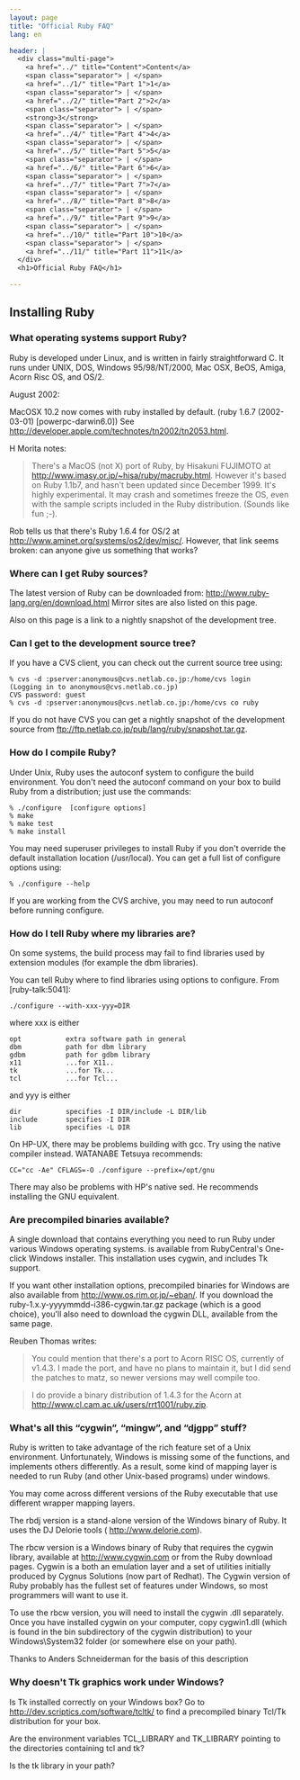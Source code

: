 ```yaml
---
layout: page
title: "Official Ruby FAQ"
lang: en

header: |
  <div class="multi-page">
    <a href="../" title="Content">Content</a>
    <span class="separator"> | </span>
    <a href="../1/" title="Part 1">1</a>
    <span class="separator"> | </span>
    <a href="../2/" title="Part 2">2</a>
    <span class="separator"> | </span>
    <strong>3</strong>
    <span class="separator"> | </span>
    <a href="../4/" title="Part 4">4</a>
    <span class="separator"> | </span>
    <a href="../5/" title="Part 5">5</a>
    <span class="separator"> | </span>
    <a href="../6/" title="Part 6">6</a>
    <span class="separator"> | </span>
    <a href="../7/" title="Part 7">7</a>
    <span class="separator"> | </span>
    <a href="../8/" title="Part 8">8</a>
    <span class="separator"> | </span>
    <a href="../9/" title="Part 9">9</a>
    <span class="separator"> | </span>
    <a href="../10/" title="Part 10">10</a>
    <span class="separator"> | </span>
    <a href="../11/" title="Part 11">11</a>
  </div>
  <h1>Official Ruby FAQ</h1>

---
```


## Installing Ruby

### What operating systems support Ruby?

Ruby is developed under Linux, and is written in fairly straightforward C.
It runs under UNIX, DOS, Windows 95/98/NT/2000, Mac OSX, BeOS, Amiga,
Acorn Risc OS, and OS/2.

August 2002:

MacOSX 10.2 now comes with ruby installed by default.
(ruby 1.6.7 (2002-03-01) [powerpc-darwin6.0])
See http://developer.apple.com/technotes/tn2002/tn2053.html.

H Morita notes:

> There's a MacOS (not X) port of Ruby, by Hisakuni FUJIMOTO at
> http://www.imasy.or.jp/~hisa/ruby/macruby.html. However it's based on
> Ruby 1.1b7, and hasn't been updated since December 1999. It's highly
> experimental. It may crash and sometimes freeze the OS, even with the
> sample scripts included in the Ruby distribution. (Sounds like fun ;-).

Rob tells us that there's Ruby 1.6.4 for OS/2 at
http://www.aminet.org/systems/os2/dev/misc/.
However, that link seems broken: can anyone give us something that works?

### Where can I get Ruby sources?

The latest version of Ruby can be downloaded from:
http://www.ruby-lang.org/en/download.html
Mirror sites are also listed on this page.

Also on this page is a link to a nightly snapshot of the development tree.

### Can I get to the development source tree?

If you have a CVS client, you can check out the current source tree using:

~~~
% cvs -d :pserver:anonymous@cvs.netlab.co.jp:/home/cvs login
(Logging in to anonymous@cvs.netlab.co.jp)
CVS password: guest
% cvs -d :pserver:anonymous@cvs.netlab.co.jp:/home/cvs co ruby
~~~

If you do not have CVS you can get a nightly snapshot of the development
source from ftp://ftp.netlab.co.jp/pub/lang/ruby/snapshot.tar.gz.

### How do I compile Ruby?

Under Unix, Ruby uses the autoconf system to configure the build environment.
You don't need the autoconf command on your box to build Ruby from a
distribution; just use the commands:

~~~
% ./configure  [configure options]
% make
% make test
% make install
~~~

You may need superuser privileges to install Ruby if you don't override the
default installation location (/usr/local). You can get a full list of
configure options using:

~~~
% ./configure --help
~~~

If you are working from the CVS archive, you may need to run autoconf before
running configure.

### How do I tell Ruby where my libraries are?

On some systems, the build process may fail to find libraries used by
extension modules (for example the dbm libraries).

You can tell Ruby where to find libraries using options to configure.
From [ruby-talk:5041]:

~~~
./configure --with-xxx-yyy=DIR
~~~

where xxx is either

~~~
opt           extra software path in general
dbm           path for dbm library
gdbm          path for gdbm library
x11           ...for X11..
tk            ...for Tk...
tcl           ...for Tcl...
~~~

and yyy is either

~~~
dir           specifies -I DIR/include -L DIR/lib
include       specifies -I DIR
lib           specifies -L DIR
~~~

On HP-UX, there may be problems building with gcc. Try using the native
compiler instead. WATANABE Tetsuya recommends:

~~~
CC="cc -Ae" CFLAGS=-O ./configure --prefix=/opt/gnu
~~~

There may also be problems with HP's native sed. He recommends installing the
GNU equivalent.

### Are precompiled binaries available?

A single download that contains everything you need to run Ruby under various
Windows operating systems. is available from RubyCentral's One-click Windows
installer. This installation uses cygwin, and includes Tk support.

If you want other installation options, precompiled binaries for Windows are
also available from http://www.os.rim.or.jp/~eban/. If you download the
ruby-1.x.y-yyyymmdd-i386-cygwin.tar.gz package (which is a good choice),
you'll also need to download the cygwin DLL, available from the same page.

Reuben Thomas writes:

> You could mention that there's a port to Acorn RISC OS, currently of v1.4.3.
> I made the port, and have no plans to maintain it, but I did send the
> patches to matz, so newer versions may well compile too.

> I do provide a binary distribution of 1.4.3 for the Acorn at
> http://www.cl.cam.ac.uk/users/rrt1001/ruby.zip.

### What's all this “cygwin”, “mingw”, and “djgpp” stuff?

Ruby is written to take advantage of the rich feature set of a Unix
environment. Unfortunately, Windows is missing some of the functions, and
implements others differently. As a result, some kind of mapping layer is
needed to run Ruby (and other Unix-based programs) under windows.

You may come across different versions of the Ruby executable that use
different wrapper mapping layers.

The rbdj version is a stand-alone version of the Windows binary of Ruby.
It uses the DJ Delorie tools ( http://www.delorie.com).

The rbcw version is a Windows binary of Ruby that requires the cygwin library,
available at http://www.cygwin.com or from the Ruby download pages. Cygwin is
a both an emulation layer and a set of utilities initially produced by Cygnus
Solutions (now part of Redhat). The Cygwin version of Ruby probably has the
fullest set of features under Windows, so most programmers will want to use
it.

To use the rbcw version, you will need to install the cygwin .dll separately.
Once you have installed cygwin on your computer, copy cygwin1.dll (which is
found in the bin subdirectory of the cygwin distribution) to your
Windows\System32 folder (or somewhere else on your path).

Thanks to Anders Schneiderman for the basis of this description

### Why doesn't Tk graphics work under Windows?

Is Tk installed correctly on your Windows box? Go to
http://dev.scriptics.com/software/tcltk/ to find a precompiled binary
Tcl/Tk distribution for your box.

Are the environment variables TCL_LIBRARY and TK_LIBRARY pointing to the
directories containing tcl and tk?

Is the tk library in your path?
